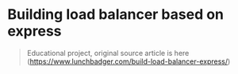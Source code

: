 # Building load balancer based on express

> Educational project, original source article is here (https://www.lunchbadger.com/build-load-balancer-express/)
